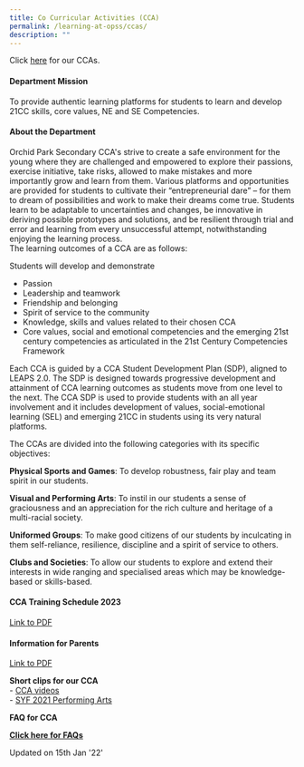 ```yaml
---
title: Co Curricular Activities (CCA)
permalink: /learning-at-opss/ccas/
description: ""
---
```

Click [here](/cca/bb) for our CCAs.
<h4>Department Mission</h4>
<p>To provide authentic learning platforms for students to learn and develop 21CC skills, core values, NE and SE Competencies.</p>
<h4>About the Department</h4>
<p>Orchid Park Secondary CCA's strive to create a safe environment for the young where they are challenged and empowered to explore their passions, exercise initiative, take risks, allowed to make mistakes and more importantly grow and learn from them. Various platforms and opportunities are provided for students to cultivate their &ldquo;entrepreneurial dare&rdquo; &ndash; for them to dream of possibilities and work to make their dreams come true. Students learn to be adaptable to uncertainties and changes, be innovative in deriving possible prototypes and solutions, and be resilient through trial and error and learning from every unsuccessful attempt, notwithstanding enjoying the learning process.<br />The learning outcomes of a CCA are as follows:</p>
<p>Students will develop and demonstrate</p>
<ul>
<li>Passion</li>
<li>Leadership and teamwork</li>
<li>Friendship and belonging</li>
<li>Spirit of service to the community</li>
<li>Knowledge, skills and values related to their chosen CCA</li>
<li>Core values, social and emotional competencies and the emerging 21st century competencies as articulated in the 21st Century Competencies Framework</li>
</ul>
<p>Each CCA is guided by a CCA Student Development Plan (SDP), aligned to LEAPS 2.0. The SDP is designed towards progressive development and attainment of CCA learning outcomes as students move from one level to the next. The CCA SDP is used to provide students with an all year involvement and it includes development of values, social-emotional learning (SEL) and emerging 21CC in students using its very natural platforms.</p>
<p>The CCAs are divided into the following categories with its specific objectives:&nbsp;</p>
<p><strong>Physical Sports and Games</strong>: To develop robustness, fair play and team spirit in our students.</p>
<p><strong>Visual and Performing Arts</strong>: To instil in our students a sense of graciousness and an appreciation for the rich culture and heritage of a multi-racial society.</p>
<p><strong>Uniformed Groups</strong>: To make good citizens of our students by inculcating in them self-reliance, resilience, discipline and a spirit of service to others.</p>
<p><strong>Clubs and Societies</strong>: To allow our students to explore and extend their interests in wide ranging and specialised areas which may be knowledge-based or skills-based.</p>
<h4>CCA Training Schedule 2023</h4>

[](/files/CCA%20main%20page%20info/CCA%20FAQs.pdf)
<a href="/files/CCA%20Training%20Schedule.pdf">Link to PDF</a>
<h4>Information for Parents</h4>
<a href="/files/CCA%20main%20page%20info/Schedule%20for%20CCAs">Link to PDF</a>
<p><strong>Short clips for our CCA<br /></strong>-&nbsp;<a href="https://sites.google.com/moe.edu.sg/opsscca2023/home" target="_blank" rel="noopener">CCA videos</a><br />-&nbsp;<a href="https://sites.google.com/view/opss-syf-performances-2021/home" target="_blank" rel="noopener">SYF 2021 Performing Arts</a></p>
<p><strong>FAQ for CCA</strong></p>
<p><strong><a href="/files/CCA%20main%20page%20info/CCA%20FAQs.pdf" target="_blank" rel="noopener noreferrer" data-icon="" data-fallback="Find out more">Click here for FAQs</a></strong></p>
<p>Updated on 15th Jan '22'</p>